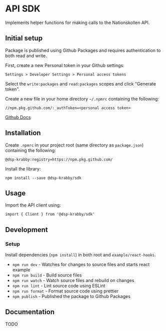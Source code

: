 # API SDK
Implements helper functions for making calls to the Nationskollen API.

## Initial setup
Package is published using Github Packages and requires authentication to both
read and write.

First, create a new Personal token in your Github settings:
```
Settings > Developer Settings > Personal access tokens
```

Select the `write:packages` and `read:packages` scopes and click "Generate
token".

Create a new file in your home directory `~/.npmrc` containing the following:
```
//npm.pkg.github.com/:_authToken=<personal access token>
```

[Github Docs](https://docs.github.com/en/packages/guides/configuring-npm-for-use-with-github-packages#authenticating-with-a-personal-access-token)

## Installation
Create `.npmrc` in your project root (same directory as `package.json`)
containing the following:
```
@dsp-krabby:registry=https://npm.pkg.github.com/
```

Install the library:
```
npm install --save @dsp-krabby/sdk
```

## Usage
Import the API client using:
```
import { Client } from '@dsp-krabby/sdk'
```

## Development
### Setup
Install dependencies (`npm install`) in both root and `example/react-hooks`.

* `npm run dev` - Watches for changes to source files and starts react example
* `npm run build` - Build source files
* `npm run watch` - Watch source files and rebuild on changes
* `npm run lint` - Lint source code using ESLint
* `npm run format` - Format source code using prettier
* `npm publish` - Published the package to Github Packages

## Documentation
TODO
